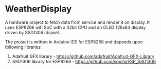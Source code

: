 # WeatherDisplay
A hardware project to fetch data from service and render it on display. 
It uses ESP8266 wifi SoC with a 32bit CPU and an OLED 128x64 display driven by SSD1306 chipset.

The project is written in Arduino IDE for ESP8266 and depends upon following libraries:
1. Adafruit GFX library - https://github.com/adafruit/Adafruit-GFX-Library
2. SSD1306 library for ESP8266 - https://github.com/somhi/ESP_SSD1306

